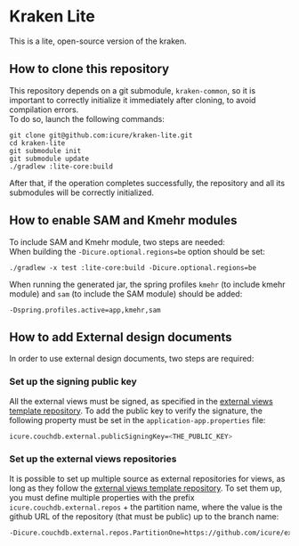 # Kraken Lite
This is a lite, open-source version of the kraken.  

## How to clone this repository
This repository depends on a git submodule, `kraken-common`, so it is important to correctly initialize it immediately after cloning, to avoid compilation errors.  
To do so, launch the following commands:

```
git clone git@github.com:icure/kraken-lite.git
cd kraken-lite
git submodule init
git submodule update
./gradlew :lite-core:build
```

After that, if the operation completes successfully, the repository and all its submodules will be correctly initialized. 

## How to enable SAM and Kmehr modules
To include SAM and Kmehr module, two steps are needed:  
When building the `-Dicure.optional.regions=be` option should be set:
```
./gradlew -x test :lite-core:build -Dicure.optional.regions=be
```

When running the generated jar, the spring profiles `kmehr` (to include kmehr module) and `sam` (to include the SAM module) should be added:
``` 
-Dspring.profiles.active=app,kmehr,sam
```

## How to add External design documents
In order to use external design documents, two steps are required:

### Set up the signing public key
All the external views must be signed, as specified in the [external views template repository](https://github.com/icure/external-design-doc-template). 
To add the public key to verify the signature, the following property must be set in the `application-app.properties` file:
```bash
icure.couchdb.external.publicSigningKey=<THE_PUBLIC_KEY>
```

### Set up the external views repositories
It is possible to set up multiple source as external repositories for views, as long as they follow the [external views template repository](https://github.com/icure/external-design-doc-template).
To set them up, you must define multiple properties with the prefix `icure.couchdb.external.repos` + the partition name, where
the value is the github URL of the repository (that must be public) up to the branch name:

```bash
-Dicure.couchdb.external.repos.PartitionOne=https://github.com/icure/external-design-doc-template/main -Dicure.couchdb.external.repos.AnotherPartition=https://github.com/icure/an-external-repo-for-views/main
```